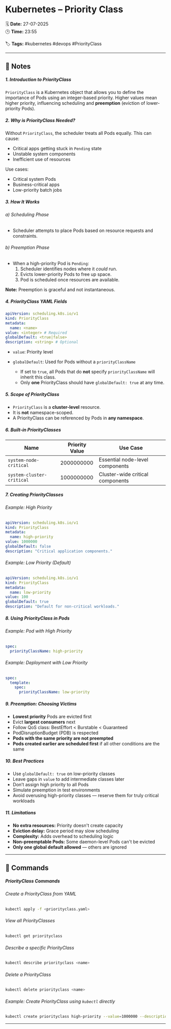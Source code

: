 # Kubernetes – Priority Class

🗓️ **Date:** 27-07-2025  
🕒 **Time:** 23:55  

🏷️ **Tags:** #kubernetes #devops #PriorityClass  

---

## 📝 Notes

##### 1. Introduction to PriorityClass

`PriorityClass` is a Kubernetes object that allows you to define the importance of Pods using an integer-based priority. Higher values mean higher priority, influencing scheduling and **preemption** (eviction of lower-priority Pods).

##### 2. Why is PriorityClass Needed?

Without `PriorityClass`, the scheduler treats all Pods equally. This can cause:

* Critical apps getting stuck in `Pending` state
* Unstable system components
* Inefficient use of resources

Use cases:

* Critical system Pods
* Business-critical apps
* Low-priority batch jobs

##### 3. How It Works

###### a) Scheduling Phase
* Scheduler attempts to place Pods based on resource requests and constraints.

###### b) Preemption Phase
* When a high-priority Pod is `Pending`:
  1. Scheduler identifies nodes where it *could* run.
  2. Evicts lower-priority Pods to free up space.
  3. Pod is scheduled once resources are available.

**Note:** Preemption is graceful and not instantaneous.

##### 4. PriorityClass YAML Fields

```yaml
apiVersion: scheduling.k8s.io/v1
kind: PriorityClass
metadata:
  name: <name>
value: <integer> # Required
globalDefault: <true|false>
description: <string> # Optional
```

* `value`: Priority level
* `globalDefault`: Used for Pods without a `priorityClassName`

  * If set to `true`, all Pods that do **not** specify `priorityClassName` will inherit this class.
  * Only **one** PriorityClass should have `globalDefault: true` at any time.

##### 5. Scope of PriorityClass

* `PriorityClass` is a **cluster-level** resource.
* It is **not** namespace-scoped.
* A PriorityClass can be referenced by Pods in **any namespace**.

##### 6. Built-in PriorityClasses

| Name                      | Priority Value | Use Case                         |
| ------------------------- | -------------- | -------------------------------- |
| `system-node-critical`    | 2000000000     | Essential node-level components  |
| `system-cluster-critical` | 1000000000     | Cluster-wide critical components |

##### 7. Creating PriorityClasses

###### Example: High Priority
```yaml
apiVersion: scheduling.k8s.io/v1
kind: PriorityClass
metadata:
  name: high-priority
value: 1000000
globalDefault: false
description: "Critical application components."
```

###### Example: Low Priority (Default)
```yaml
apiVersion: scheduling.k8s.io/v1
kind: PriorityClass
metadata:
  name: low-priority
value: 100
globalDefault: true
description: "Default for non-critical workloads."
```

##### 8. Using PriorityClass in Pods

###### Example: Pod with High Priority

```yaml
spec:
  priorityClassName: high-priority
```

###### Example: Deployment with Low Priority

```yaml
spec:
  template:
    spec:
      priorityClassName: low-priority
```

##### 9. Preemption: Choosing Victims

* **Lowest priority** Pods are evicted first
* Evict **largest consumers** next
* Follow QoS class: BestEffort < Burstable < Guaranteed
* PodDisruptionBudget (PDB) is respected
* **Pods with the same priority are not preempted**
* **Pods created earlier are scheduled first** if all other conditions are the same

##### 10. Best Practices

* Use `globalDefault: true` on low-priority classes
* Leave gaps in `value` to add intermediate classes later
* Don’t assign high priority to all Pods
* Simulate preemption in test environments
* Avoid overusing high-priority classes — reserve them for truly critical workloads

##### 11. Limitations

* **No extra resources:** Priority doesn't create capacity
* **Eviction delay:** Grace period may slow scheduling
* **Complexity:** Adds overhead to scheduling logic
* **Non-preemptable Pods:** Some daemon-level Pods can't be evicted
* **Only one global default allowed** — others are ignored

---

## 🧾 Commands

##### PriorityClass Commands

###### Create a PriorityClass from YAML
```bash
kubectl apply -f <priorityclass.yaml>
```

###### View all PriorityClasses
```bash
kubectl get priorityclass
```

###### Describe a specific PriorityClass
```bash
kubectl describe priorityclass <name>
```

###### Delete a PriorityClass
```bash
kubectl delete priorityclass <name>
```

###### Example: Create PriorityClass using `kubectl` directly
```bash
kubectl create priorityclass high-priority --value=1000000 --description="Critical workloads" --global-default=false
```
---
